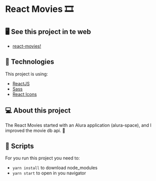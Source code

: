 # React Movies 🎞️

## 🖥️ See this project in te web 
- [react-movies!](https://alura-space-brown.vercel.app/popularity)

## 🚀 Technologies

This project is using: 
- [ReactJS](https://reactjs.org)
- [Sass](https://sass-lang.com)
- [React Icons](https://react-icons.github.io/react-icons/)

## 💻 About this project

The React Movies started with an Alura application (alura-space), and I improved the movie db api. 🤪

## 📜 Scripts

For you run this project you need to:
- `yarn install` to download node_modules
- `yarn start` to open in you navigator
